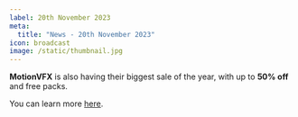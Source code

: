 ```yaml
---
label: 20th November 2023
meta:
  title: "News - 20th November 2023"
icon: broadcast
image: /static/thumbnail.jpg
---
```


**MotionVFX** is also having their biggest sale of the year, with up to **50% off** and free packs.

You can learn more [here](https://www.motionvfx.com/black-deals).